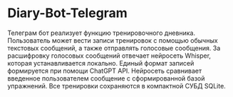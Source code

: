 # Diary-Bot-Telegram
Телеграм бот реализует функцию тренировочного дневника. Пользователь может вести записи тренировок с помощью обычных текстовых сообщений, а также отправлять голосовые сообщения. За расшифровку голосовых сообщений отвечает нейросеть Whisper, которая устанавливается локально. Единый формат записей формируется при помощи ChatGPT API. Нейросеть сравнивает введенное пользователем сообщение с сформированной базой упражнений. Все тренировки сохраняются в компактной СУБД SQLite.
